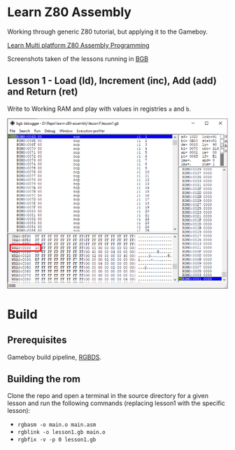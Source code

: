 # Learn Z80 Assembly
Working through generic Z80 tutorial, but applying it to the Gameboy.

[Learn Multi platform Z80 Assembly Programming](https://www.youtube.com/playlist?list=PLp_QNRIYljFq-9nFiAUiAkRzAXfcZTBR_)

Screenshots taken of the lessons running in [BGB](http://bgb.bircd.org/)

## Lesson 1 - Load (ld), Increment (inc), Add (add) and Return (ret)

Write to Working RAM and play with values in registries `a` and `b`.

![screenshot of lesson1](https://github.com/john-lay/learn-z80-assembly/raw/master/lesson1/lesson1-screenshot.png)

# Build

## Prerequisites

Gameboy build pipeline, [RGBDS](https://github.com/rednex/rgbds/releases).

## Building the rom
Clone the repo and open a terminal in the source directory for a given lesson and run the following commands (replacing lesson1 with the specific lesson):
* `rgbasm -o main.o main.asm`
* `rgblink -o lesson1.gb main.o`
* `rgbfix -v -p 0 lesson1.gb`
